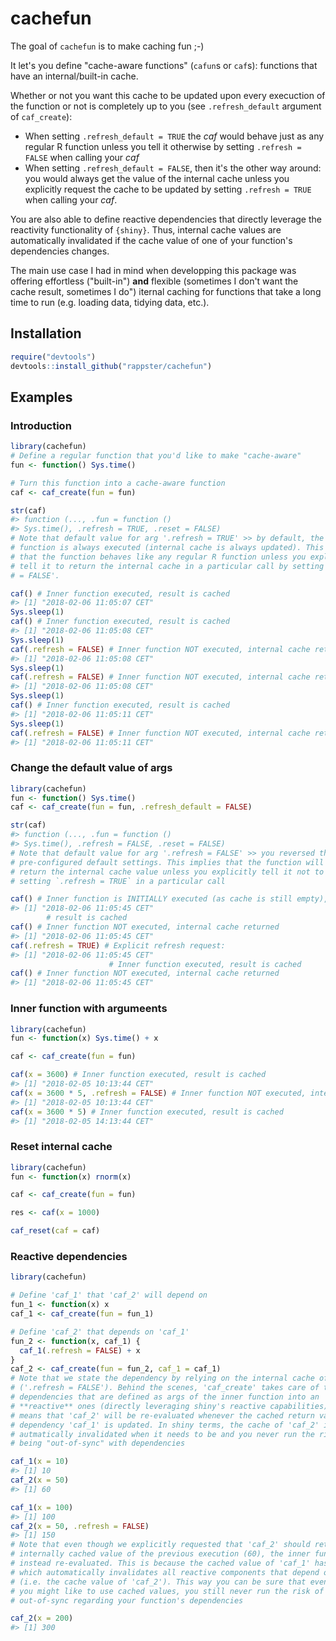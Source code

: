 # cachefun

The goal of `cachefun` is to make caching fun ;-)

It let's you define "cache-aware functions" (`cafun`s or `caf`s): functions that have an internal/built-in cache.

Whether or not you want this cache to be updated upon every execuction of the function or not is completely up to you (see `.refresh_default` argument of `caf_create`):
* When setting `.refresh_default = TRUE` the *caf* would behave just as any regular R function unless you tell it otherwise by setting `.refresh = FALSE` when calling your *caf* 
* When setting `.refresh_default = FALSE`, then it's the other way around: you would always get the value of the internal cache unless you explicitly request the cache to be updated by setting `.refresh = TRUE` when calling your *caf*.

You are also able to define reactive dependencies that directly leverage the reactivity functionality of `{shiny}`. Thus, internal cache values are automatically invalidated if the cache value of one of your function's dependencies changes.

The main use case I had in mind when developping this package was offering effortless ("built-in") **and** flexible (sometimes I don't want the cache result, sometimes I do") iternal caching for functions that take a long time to run (e.g. loading data, tidying data, etc.). 

## Installation

``` r
require("devtools")
devtools::install_github("rappster/cachefun")
```

## Examples

### Introduction 

``` r
library(cachefun)
# Define a regular function that you'd like to make "cache-aware"
fun <- function() Sys.time()

# Turn this function into a cache-aware function
caf <- caf_create(fun = fun)

str(caf)
#> function (..., .fun = function () 
#> Sys.time(), .refresh = TRUE, .reset = FALSE)
# Note that default value for arg '.refresh = TRUE' >> by default, the inner
# function is always executed (internal cache is always updated). This implies
# that the function behaves like any regular R function unless you explicitly
# tell it to return the internal cache in a particular call by setting '.refresh
# = FALSE'.

caf() # Inner function executed, result is cached
#> [1] "2018-02-06 11:05:07 CET"
Sys.sleep(1)
caf() # Inner function executed, result is cached
#> [1] "2018-02-06 11:05:08 CET"
Sys.sleep(1)
caf(.refresh = FALSE) # Inner function NOT executed, internal cache returned
#> [1] "2018-02-06 11:05:08 CET"
Sys.sleep(1)
caf(.refresh = FALSE) # Inner function NOT executed, internal cache returned
#> [1] "2018-02-06 11:05:08 CET"
Sys.sleep(1)
caf() # Inner function executed, result is cached
#> [1] "2018-02-06 11:05:11 CET"
Sys.sleep(1)
caf(.refresh = FALSE) # Inner function NOT executed, internal cache returned
#> [1] "2018-02-06 11:05:11 CET"
```

### Change the default value of args 

``` r
library(cachefun)
fun <- function() Sys.time()
caf <- caf_create(fun = fun, .refresh_default = FALSE)

str(caf)
#> function (..., .fun = function () 
#> Sys.time(), .refresh = FALSE, .reset = FALSE)
# Note that default value for arg '.refresh = FALSE' >> you reversed the
# pre-configured default settings. This implies that the function will always
# return the internal cache value unless you explicitly tell it not to by
# setting `.refresh = TRUE` in a particular call

caf() # Inner function is INITIALLY executed (as cache is still empty),
#> [1] "2018-02-06 11:05:45 CET"
        # result is cached
caf() # Inner function NOT executed, internal cache returned
#> [1] "2018-02-06 11:05:45 CET"
caf(.refresh = TRUE) # Explicit refresh request:
#> [1] "2018-02-06 11:05:45 CET"
                      # Inner function executed, result is cached
caf() # Inner function NOT executed, internal cache returned
#> [1] "2018-02-06 11:05:45 CET"
```

### Inner function with argumeents 

``` r
library(cachefun)
fun <- function(x) Sys.time() + x

caf <- caf_create(fun = fun)

caf(x = 3600) # Inner function executed, result is cached
#> [1] "2018-02-05 10:13:44 CET"
caf(x = 3600 * 5, .refresh = FALSE) # Inner function NOT executed, internal cache returned
#> [1] "2018-02-05 10:13:44 CET"
caf(x = 3600 * 5) # Inner function executed, result is cached
#> [1] "2018-02-05 14:13:44 CET"
```

### Reset internal cache 

``` r
library(cachefun)
fun <- function(x) rnorm(x)

caf <- caf_create(fun = fun)

res <- caf(x = 1000)

caf_reset(caf = caf)
```

### Reactive dependencies

``` r
library(cachefun)

# Define 'caf_1' that 'caf_2' will depend on
fun_1 <- function(x) x
caf_1 <- caf_create(fun = fun_1)

# Define 'caf_2' that depends on 'caf_1'
fun_2 <- function(x, caf_1) {
  caf_1(.refresh = FALSE) + x
}
caf_2 <- caf_create(fun = fun_2, caf_1 = caf_1)
# Note that we state the dependency by relying on the internal cache of 'caf_1'
# ('.refresh = FALSE'). Behind the scenes, 'caf_create' takes care of turning a
# dependencies that are defined as args of the inner function into an
# **reactive** ones (directly leveraging shiny's reactive capabilities). This
# means that 'caf_2' will be re-evaluated whenever the cached return value of
# dependency 'caf_1' is updated. In shiny terms, the cache of 'caf_2' is
# autmatically invalidated when it needs to be and you never run the risk of
# being "out-of-sync" with dependencies

caf_1(x = 10)
#> [1] 10
caf_2(x = 50)
#> [1] 60

caf_1(x = 100)
#> [1] 100
caf_2(x = 50, .refresh = FALSE)
#> [1] 150
# Note that even though we explicitly requested that 'caf_2' should return the
# internally cached value of the previous execution (60), the inner function was
# instead re-evaluated. This is because the cached value of 'caf_1' has changed
# which automatically invalidates all reactive components that depend on it
# (i.e. the cache value of 'caf_2'). This way you can be sure that even though
# you might like to use cached values, you still never run the risk of being
# out-of-sync regarding your function's dependencies

caf_2(x = 200)
#> [1] 300
```
